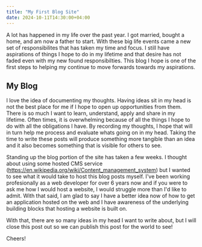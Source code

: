 ```yaml
---
title: "My First Blog Site"
date: 2024-10-11T14:30:00+04:00
---
```


A lot has happened in my life over the past year. I got married, bought a home, and am now a father to start. With these big life events came a new set of responsibilites that has taken my time and focus. I still have aspirations of things I hope to do in my lifetime and that desire has not faded even with my new found responsibilties. This blog I hope is one of the first steps to helping my continue to move forwards towards my aspirations.

<!--more-->

## My Blog

I love the idea of documenting my thoughts. Having ideas sit in my head is not the best place for me if I hope to open up opportunities from them. There is so much I want to learn, understand, apply and share in my lifetime. Often times, it is overwhelming because of all the things I hope to do with all the obligations I have. By recording my thoughts, I hope that will in turn help me process and evaluate whats going on in my head. Taking the time to write these posts will produce something more tangible than an idea and it also becomes something that is visible for others to see.

Standing up the blog portion of the site has taken a few weeks. I thought about using some hosted CMS service (https://en.wikipedia.org/wiki/Content_management_system) but I wanted to see what it would take to host this blog posts myself. I've been working profesionally as a web developer for over 6 years now and if you were to ask me how I would host a website, I would struggle more than I'd like to admit. With that said, I am glad to say I have a better idea now of how to get an application hosted on the web and I have awareness of the underlying building blocks that hosting a website is built on.

With that, there are so many ideas in my head I want to write about, but I will close this post out so we can publish this post for the world to see!

Cheers!
